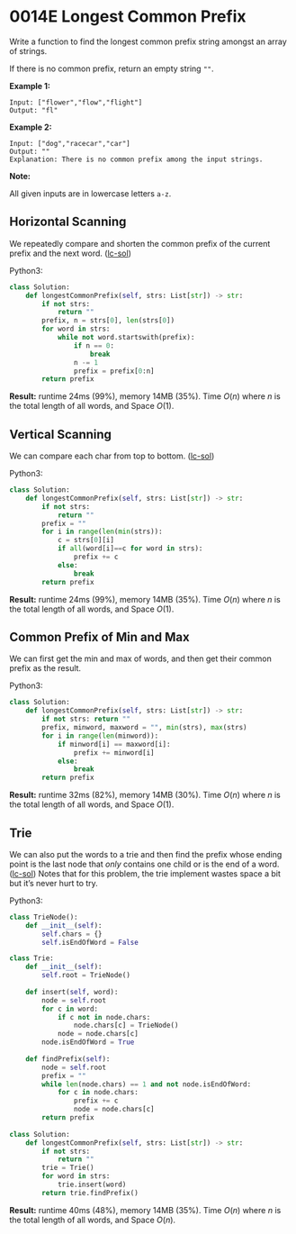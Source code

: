 # 0014E Longest Common Prefix

Write a function to find the longest common prefix string amongst an array of strings.

If there is no common prefix, return an empty string `""`.

**Example 1:**

```
Input: ["flower","flow","flight"]
Output: "fl"
```

**Example 2:**

```
Input: ["dog","racecar","car"]
Output: ""
Explanation: There is no common prefix among the input strings.
```

**Note:**

All given inputs are in lowercase letters `a-z`.

## Horizontal Scanning

We repeatedly compare and shorten the common prefix of the current prefix and the next word. ([lc-sol](https://leetcode.com/problems/longest-common-prefix/solution/))

Python3:

```python
class Solution:
    def longestCommonPrefix(self, strs: List[str]) -> str:
        if not strs:
            return ""
        prefix, n = strs[0], len(strs[0])
        for word in strs:
            while not word.startswith(prefix):
                if n == 0:
                    break
                n -= 1
                prefix = prefix[0:n]
        return prefix
```

**Result:** runtime 24ms (99%), memory 14MB (35%). Time $O(n)$ where $n$ is the total length of all words, and Space $O(1)$.

## Vertical Scanning

We can compare each char from top to bottom. ([lc-sol](https://leetcode.com/problems/longest-common-prefix/solution/))

Python3:

```python
class Solution:
    def longestCommonPrefix(self, strs: List[str]) -> str:
        if not strs:
            return ""
        prefix = ""
        for i in range(len(min(strs)):
            c = strs[0][i]
            if all(word[i]==c for word in strs):
                prefix += c
            else:
                break
        return prefix
```

**Result:** runtime 24ms (99%), memory 14MB (35%). Time $O(n)$ where $n$ is the total length of all words, and Space $O(1)$.

## Common Prefix of Min and Max

We can first get the min and max of words, and then get their common prefix as the result.

Python3:

```python
class Solution:
    def longestCommonPrefix(self, strs: List[str]) -> str:
        if not strs: return ""
        prefix, minword, maxword = "", min(strs), max(strs)
        for i in range(len(minword)):
            if minword[i] == maxword[i]:
                prefix += minword[i]
            else:
                break
        return prefix 
```

**Result:** runtime 32ms (82%), memory 14MB (30%). Time $O(n)$ where $n$ is the total length of all words, and Space $O(1)$.

## Trie

We can also put the words to a trie and then find the prefix whose ending point is the last node that *only* contains one child or is the end of a word. ([lc-sol](https://leetcode.com/problems/longest-common-prefix/solution/)) Notes that for this problem, the trie implement wastes space a bit but it’s never hurt to try.

Python3:

```python
class TrieNode():
    def __init__(self):
        self.chars = {}
        self.isEndOfWord = False

class Trie:    
    def __init__(self):
        self.root = TrieNode()
        
    def insert(self, word):
        node = self.root
        for c in word:
            if c not in node.chars:
                node.chars[c] = TrieNode()
            node = node.chars[c]
        node.isEndOfWord = True
            
    def findPrefix(self):
        node = self.root
        prefix = ""
        while len(node.chars) == 1 and not node.isEndOfWord:
            for c in node.chars:  
                prefix += c
                node = node.chars[c]
        return prefix
    
class Solution:
    def longestCommonPrefix(self, strs: List[str]) -> str:
        if not strs: 
            return ""
        trie = Trie()
        for word in strs:
            trie.insert(word) 
        return trie.findPrefix()
```

**Result:** runtime 40ms (48%), memory 14MB (35%). Time $O(n)$ where $n$ is the total length of all words, and Space $O(n)$. 

